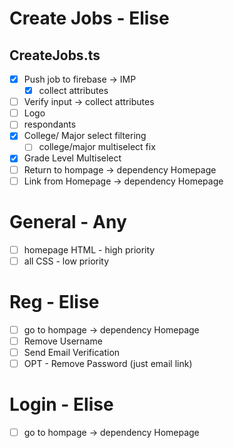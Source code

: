# Create Jobs - Elise
## CreateJobs.ts
- [X] Push job to firebase -> IMP
    - [X] collect attributes
- [ ] Verify input -> collect attributes
- [ ] Logo
- [ ] respondants
- [x] College/ Major select filtering
    - [ ] college/major multiselect fix
- [x] Grade Level Multiselect
- [ ] Return to hompage -> dependency Homepage
- [ ] Link from Homepage -> dependency Homepage
# General - Any
- [ ] homepage HTML - high priority
- [ ] all CSS - low priority
# Reg - Elise 
- [ ] go to hompage -> dependency Homepage
- [ ] Remove Username
- [ ] Send Email Verification
- [ ] OPT - Remove Password (just email link)
# Login - Elise
- [ ] go to hompage -> dependency Homepage